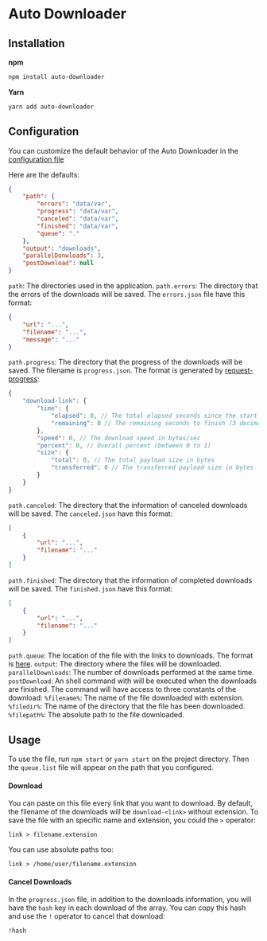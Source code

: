 # Auto Downloader

## Installation

**npm**

```bash
npm install auto-downloader
```

**Yarn**
```bash
yarn add auto-downloader
```

## Configuration

You can customize the default behavior of the Auto Downloader in the [configuration file](data/configs.json)

Here are the defaults:

```json
{   
    "path": {
        "errors": "data/var",
        "progress": "data/var",
        "canceled": "data/var",
        "finished": "data/var",
        "queue": "."
    },
    "output": "downloads",
    "parallelDonwloads": 3,
    "postDownload": null
}
```

``path``: The directories used in the application.
``path.errors``: The directory that the errors of the downloads will be saved. The ``errors.json`` file have this format:
```json
{
	"url": "...",
	"filename": "...",
	"message": "..."
}
```

``path.progress``: The directory that the progress of the downloads will be saved. The filename is ``progress.json``. The format is generated by [request-progress](https://www.npmjs.com/package/request-progress):

```js
{
    "download-link": {
        "time": {
            "elapsed": 0, // The total elapsed seconds since the start (3 decimals)
            "remaining": 0 // The remaining seconds to finish (3 decimals)
        },
        "speed": 0, // The download speed in bytes/sec
        "percent": 0, // Overall percent (between 0 to 1)
        "size": {
            "total": 0, // The total payload size in bytes
            "transferred": 0 // The transferred payload size in bytes
        }
    }
}
```
``path.canceled``: The directory that the information of canceled downloads will be saved. The ``canceled.json`` have this format:
```json
[
    {
        "url": "...",
        "filename": "..."
    }
]
```
``path.finished``: The directory that the information of completed downloads will be saved. The ``finished.json`` have this format:

```json
[
    {
        "url": "...",
        "filename": "..."
    }
]
```
``path.queue``: The location of the file with the links to downloads. The format is [here](#usage).
``output``: The directory where the files will be downloaded.
``parallelDownloads``: The number of downloads performed at the same time.
``postDownload``: An shell command with will be executed when the downloads are finished. The command will have access to three constants of the download:
  ``%filename%``: The name of the file downloaded with extension.
  ``%filedir%``: The name of the directory that the file has been downloaded.
  ``%filepath%``: The absolute path to the file downloaded.

## <a name="usage">Usage</a>

To use the file, run ``npm start`` or ``yarn start`` on the project directory. Then the ``queue.list`` file will appear on the path that you configured.

#### Download

You can paste on this file every link that you want to download.
By default, the filename of the downloads will be ``download-<link>`` without extension. To save the file with an specific name and extension, you could the ``>`` operator:

```
link > filename.extension
```

You can use absolute paths too:

```
link > /home/user/filename.extension
```

#### Cancel Downloads

In the ``progress.json`` file, in addition to the downloads information, you will have the ``hash`` key in each download of the array. You can copy this hash and use the ``!`` operator to cancel that download:

```
!hash
```